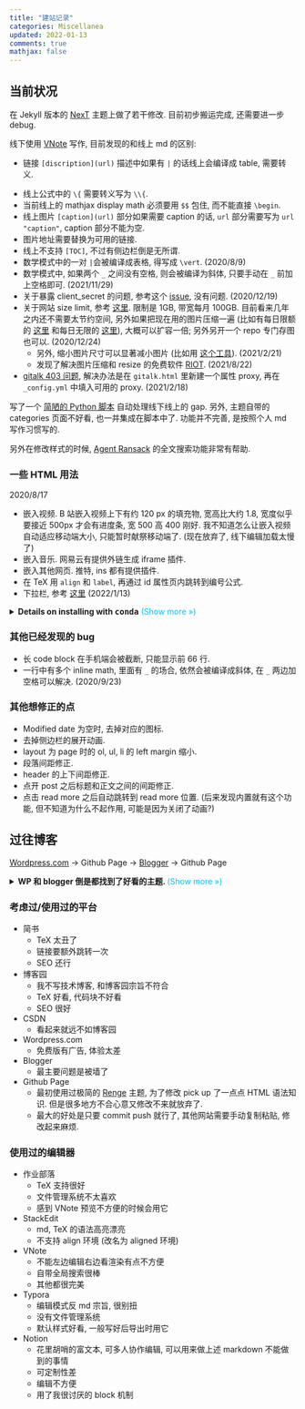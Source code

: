 ```yaml
---
title: "建站记录"
categories: Miscellanea
updated: 2022-01-13
comments: true
mathjax: false
---
```


## 当前状况

在 Jekyll 版本的 [NexT](https://github.com/simpleyyt/jekyll-theme-next) 主题上做了若干修改. 目前初步搬运完成, 还需要进一步 debug.

线下使用 [VNote](https://vnote.readthedocs.io/zh_CN/latest/) 写作, 目前发现的和线上 md 的区别:

- 链接 `[discription](url)` 描述中如果有 `|` 的话线上会编译成 table, 需要转义.
<!-- more -->
- 线上公式中的 `\{` 需要转义写为 `\\{`.
- 当前线上的 mathjax display math 必须要用 `$$` 包住, 而不能直接 `\begin`.
- 线上图片 `[caption](url)` 部分如果需要 caption 的话, `url` 部分需要写为 `url "caption"`, caption 部分不能为空.
- 图片地址需要替换为可用的链接.
- 线上不支持 `[TOC]`, 不过有侧边栏倒是无所谓.
- 数学模式中的一对 `|`会被编译成表格, 得写成 `\vert`. (2020/8/9)
- 数学模式中, 如果两个 `_` 之间没有空格, 则会被编译为斜体, 只要手动在 `_` 前加上空格即可. (2021/11/29)
- 关于暴露 client_secret 的问题, 参考这个 [issue](https://github.com/gitalk/gitalk/issues/150), 没有问题. (2020/12/19)
- 关于网站 size limit, 参考 [这里](https://docs.github.com/en/free-pro-team@latest/github/working-with-github-pages/about-github-pages). 限制是 1GB, 带宽每月 100GB. 目前看来几年之内还不需要太节约空间, 另外如果把现在用的图片压缩一遍 (比如有每日限额的 [这里](https://compressor.io/) 和每日无限的 [这里](https://kraken.io/web-interface)), 大概可以扩容一倍; 另外另开一个 repo 专门存图也可以. (2020/12/24)
    - 另外, 缩小图片尺寸可以显著减小图片 (比如用 [这个工具](https://www.iloveimg.com/resize-image)). (2021/2/21)
    - 发现了解决图片压缩和 resize 的免费软件 [RIOT](https://riot-optimizer.com/). (2021/8/22)
- [gitalk 403 问题](https://cuiqingcai.com/30010.html), 解决办法是在 `gitalk.html` 里新建一个属性 proxy, 再在 `_config.yml` 中填入可用的 proxy. (2021/2/18)

写了一个 [简陋的 Python 脚本](https://github.com/Shiina18/shiina18.github.io/blob/master/assets/codes/github_blog_transformer.py) 自动处理线下线上的 gap. 另外, 主题自带的 categories 页面不好看, 也一并集成在脚本中了. 功能并不完善, 是按照个人 md 写作习惯写的.

另外在修改样式的时候, [Agent Ransack](https://www.mythicsoft.com/agentransack/) 的全文搜索功能非常有帮助.

### 一些 HTML 用法

2020/8/17

- 嵌入视频. B 站嵌入视频上下有约 120 px 的填充物, 宽高比大约 1.8, 宽度似乎要接近 500px 才会有进度条, 宽 500 高 400 刚好. 我不知道怎么让嵌入视频自动适应移动端大小, 只能暂时献祭移动端了. (现在放弃了, 线下编辑加载太慢了)
- 嵌入音乐. 网易云有提供外链生成 iframe 插件. 
- 嵌入其他网页. 推特, ins 都有提供插件. 
- 在 TeX 用 `align` 和 `label`, 再通过 id 属性页内跳转到编号公式.
- 下拉栏, 参考 [这里](https://github.com/snorkel-team/snorkel/blob/master/README.md) (2022/1/13)

<details><summary><b>Details on installing with <tt>conda</tt></b> <font color="deepskyblue">(Show more &raquo;)</font></summary><p>The following example commands give some more color on installing with <code>conda</code>. These commands assume that your <code>conda</code> installation is Python 3.6, and that you want to use a virtual environment called <code>snorkel-env</code>.</p>
<pre><code class="language-shell"># [OPTIONAL] Activate a virtual environment called &quot;snorkel&quot;
conda create --yes -n snorkel-env python=3.6
conda activate snorkel-env

# We specify PyTorch here to ensure compatibility, but it may not be necessary.
conda install pytorch==1.1.0 -c pytorch
conda install snorkel==0.9.0 -c conda-forge
</code></pre>
<pre><code class="language-python">print('test')
</code></pre></details>


### 其他已经发现的 bug

- 长 code block 在手机端会被截断, 只能显示前 66 行.
- 一行中有多个 inline math, 里面有 `_` 的场合, 依然会被编译成斜体, 在 `_` 两边加空格可以解决. (2020/9/23)

### 其他想修正的点

- Modified date 为空时, 去掉对应的图标.
- 去掉侧边栏的展开动画.
- layout 为 page 时的 ol, ul, li 的 left margin 缩小.
- 段落间距修正.
- header 的上下间距修正.
- 点开 post 之后标题和正文之间的间距修正.
- 点击 read more 之后自动跳转到 read more 位置. (后来发现内置就有这个功能, 但不知道为什么不起作用, 可能是因为关闭了动画?)

## 过往博客

[Wordpress.com](https://shiina1418.wordpress.com/) -> Github Page -> [Blogger](https://randomwalk034.blogspot.com/) -> Github Page

<details><summary><b>WP 和 blogger 倒是都找到了好看的主题. </b> <font color="deepskyblue">(Show more &raquo;)</font></summary><p><img alt="WordPress" src="images/20200817232911683_26586.png" /></p>
<p><img alt="Blogger" src="images/20200817232813332_31551.png" /></p>
<p>一点小发现是很多网站比如豆瓣 (<a href="https://www.douban.com/service/badgemaker">豆瓣收藏秀</a>), goodreads (<a href="https://www.goodreads.com/blog/show/42-new-widget-for-your-blog">new widget for your blog</a>) 等会提供一个 JavaScript widget 作为博客插件, 相关讨论帖大多是十多年前的, 非常有年代感, 也间接反映了博客的没落...</p></details>

### 考虑过/使用过的平台

- 简书
    - TeX 太丑了
    - 链接要额外跳转一次
    - SEO 还行
- 博客园
    - 我不写技术博客, 和博客园宗旨不符合
    - TeX 好看, 代码块不好看
    - SEO 很好
- CSDN
    - 看起来就远不如博客园
- Wordpress.com
    - 免费版有广告, 体验太差
- Blogger
    - 最主要问题是被墙了
- Github Page
    - 最初使用过极简的 [Renge](https://github.com/billyfish152/Renge) 主题, 为了修改 pick up 了一点点 HTML 语法知识. 但是很多地方不合心意又修改不来就放弃了.
    - 最大的好处是只要 commit push 就行了, 其他网站需要手动复制粘贴, 修改起来麻烦.

### 使用过的编辑器

- 作业部落
    - TeX 支持很好
    - 文件管理系统不太喜欢
    - 感到 VNote 预览不方便的时候会用它
- StackEdit
    - md, TeX 的语法高亮漂亮
    - 不支持 align 环境 (改名为 aligned 环境)
- VNote
    - 不能左边编辑右边看渲染有点不方便
    - 自带全局搜索很棒
    - 其他都很完美
- Typora
    - 编辑模式反 md 宗旨, 很别扭
    - 没有文件管理系统
    - 默认样式好看, 一般写好后导出时用它
- Notion
    - 花里胡哨的富文本, 可多人协作编辑, 可以用来做上述 markdown 不能做到的事情
    - 可定制性差
    - 编辑不方便
    - 用了我很讨厌的 block 机制